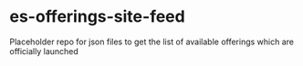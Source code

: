 # es-offerings-site-feed
Placeholder repo for json files to get the list of available offerings which are officially launched
